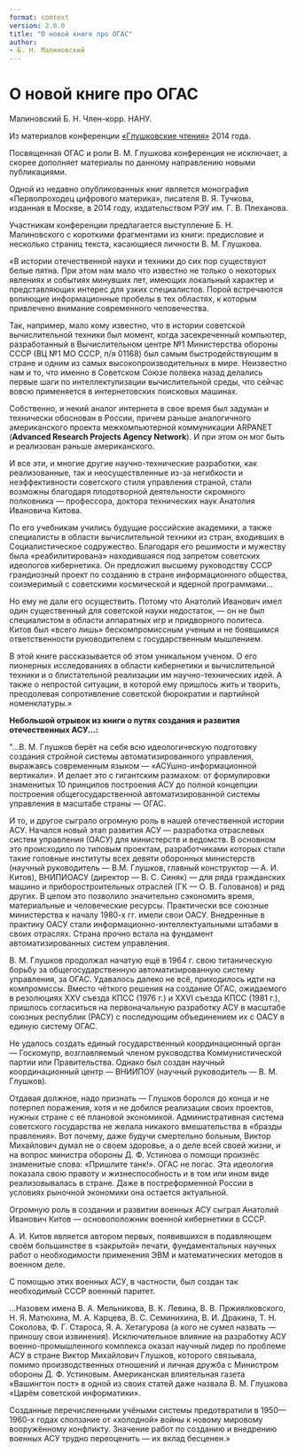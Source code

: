 ```yaml
---
format: comtext
version: 2.0.0
title: "О новой книге про ОГАС"
author:
- Б. Н. Малиновский
---
```


# О новой книге про ОГАС

Малиновский Б. Н. Член-корр. НАНУ.

Из материалов конференции [«Глушковские чтения»](index.md) 2014 года.

Посвященная ОГАС и роли В. М. Глушкова конференция не исключает, а скорее дополняет материалы по данному направлению новыми публикациями.

Одной из недавно опубликованных книг является монография «Первопроходец цифрового материка», писателя В. Я. Тучкова, изданная в Москве, в 2014 году, издательством РЭУ им. Г. В. Плеханова.

Участникам конференции предлагается выступление Б. Н. Малиновского с короткими фрагментами из книги: предисловие и несколько страниц текста, касающиеся личности В. М. Глушкова.

«В истории отечественной науки и техники до сих пор существуют белые пятна. При этом нам мало что известно не только о некоторых явлениях и событиях минувших лет, имеющих локальный характер и представляющих интерес для узких специалистов. Порой встречаются вопиющие информационные пробелы в тех областях, к которым привлечено внимание современного человечества.

Так, например, мало кому известно, что в истории советской вычислительной техники был момент, когда засекреченный компьютер, разработанный в Вычислительном центре №1 Министерства обороны СССР (ВЦ №1 МО СССР, п/я 01168) был самым быстродействующим в стране и одним из самых высокопроизводительных в мире. Неизвестно нам и то, что именно в Советском Союзе полвека назад делались первые шаги по интеллектулизации вычислительной среды, что сейчас вовсю применяется в интернетовских поисковых машинах.

Собственно, и некий аналог интернета в свое время был задуман и технически обоснован в России, причем раньше аналогичного американского проекта межкомпьютерной коммуникации АRРАNЕТ (**Advanced Research Projects Agency Network**). И при этом он мог быть и реализован раньше американского.

И все эти, и многие другие научно-технические разработки, как реализованные, так и неосуществленные из-за негибкости и неэффективности советского стиля управления страной, стали возможны благодаря плодотворной деятельности скромного полковника — профессора, доктора технических наук Анатолия Ивановича Китова.

По его учебникам учились будущие российские академики, а также специалисты в области вычислительной техники из стран, входивших в Социалистическое содружество. Благодаря его решимости и мужеству была «реабилитирована» находившаяся под запретом советских идеологов кибернетика. Он предложил высшему руководству СССР грандиозный проект по созданию в стране информационного общества, соизмеримый с советскими космической и ядерной программами...

Но ему не дали его осуществить. Потому что Анатолий Иванович имел один существенный для советской науки недостаток, — он не был специалистом в области аппаратных игр и придворного политеса. Китов был «всего лишь» бескомпромиссным ученым и не боявшимся ответственности руководителем с государственным мышлением.

В этой книге рассказывается об этом уникальном ученом. О его пионерных исследованиях в области кибернетики и вычислительной техники и о блистательной реализации им научно-технических идей. А также о непростой ситуации, в которой ему пришлось жить и творить, преодолевая сопротивление советской бюрократии и партийной номенклатуры.»

**Небольшой отрывок из книги о путях создания и развития отечественных АСУ...:**

"...В. М. Глушков берёт на себя всю идеологическую подготовку создания стройной системы автоматизированного управления, выражаясь современным языком — «АСУшно-информационной вертикали». И делает это с гигантским размахом: от формулировки знаменитых 10 принципов построения АСУ до полной концепции построения общегосударственной автоматизированной системы управления в масштабе страны — ОГАС.

И то, и другое сыграло огромную роль в нашей отечественной истории АСУ. Начался новый этап развития АСУ — разработка отраслевых систем управления (ОАСУ) для министерств и ведомств. В основном это происходило по типовым проектам, разработчиками которых стали такие головные институты всех девяти оборонных министерств (научный руководитель — В.М. Глушков, главный конструктор — А. И. Китов), ВНИПИОАСУ (директор — В. С. Синяк) — для ряда гражданских машино и приборостроительных отраслей (ГК — О. В. Голованов) и ряд других. В целом это позволило значительно сэкономить время, материальные и человеческие ресурсы. Практически все союзные министерства к началу 1980-х гг. имели свои ОАСУ. Внедренные в практику ОАСУ стали информационно-интеллектуальными штабами в своих отраслях. Страна прочно встала на
фундамент автоматизированных систем управления.

В. М. Глушков продолжал начатую ещё в 1964 г. свою титаническую борьбу за общегосударственную автоматизированную систему управления, за ОГАС. Удавалось далеко не всё, приходилось идти на компромиссы. Вместо чёткого решения на создание ОГАС, ожидаемого в
резолюциях XXV съезда КПСС (1976 г.) и XXVI съезда КПСС (1981 г.), пришлось согласиться на первоначальную разработку АСУ в масштабе союзных республик (РАСУ) с последующим объединением их с ОАСУ в единую систему ОГАС.

Не удалось создать единый государственный координационный орган — Госкомупр, возглавляемый членом руководства Коммунистической партии или Правительства. Однако был создан научный координационный центр — ВНИИПОУ (научный руководитель — В. М. Глушков).

Отдавая должное, надо признать — Глушков боролся до конца и не потерпел поражения, хотя и не добился реализации своих проектов, нужных стране с её плановой экономикой. Административная система советского государства не желала никакого вмешательства в «бразды правления». Вот почему, даже будучи смертельно больным, Виктор Михайлович думал не о своем здоровье, а о деле всей своей жизни, и на вопрос министра обороны Д. Ф. Устинова о помощи произнёс знаменитые слова: «Пришлите танк!». ОГАС не погас. Эта идеология показала свою правоту и жизнеспособность и в том или ином виде реализовывалась в стране. Даже в постреформенной России в условиях рыночной экономики она остается актуальной.

Огромную роль в создании и развитии военных АСУ сыграл Анатолий Иванович Китов — основоположник военной кибернетики в СССР.

А. И. Китов является автором первых, появившихся в подавляющем своём большинстве в «закрытой» печати, фундаментальных научных работ о необходимости применения ЭВМ и математических методов в военном деле.

С помощью этих военных АСУ, в частности, был создан так необходимый СССР военный паритет.

...Назовем имена В. А. Мельникова, В. К. Левина, В. В. Пржиялковского, Н. Я. Матюхина, М. А. Карцева, В. С. Семинихина, В. И. Дракина, Т. Н. Соколова, Ф. Г. Староса, Я. А. Хетагурова (а кого не сумел назвать — приношу свои извинения). Исключительное влияние на разработку АСУ военно-промышленного комплекса оказал научный лидер по проблеме АСУ в стране Виктор Михайлович Глушков, которого связывала, помимо производственных отношений и личная дружба с Министром обороны Д. Ф. Устиновым. Американская влиятельная газета «Вашингтон пост» в одной из своих статей даже назвала В. М. Глушкова «Царём советской информатики».

Созданные перечисленными учёными системы предотвратили в 1950—1960-х годах сползание от «холодной» войны к новому мировому вооружённому конфликту. Значение работ по созданию и внедрению военных АСУ трудно переоценить — их вклад бесценен.»

